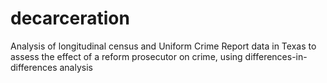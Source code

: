 # decarceration
Analysis of longitudinal census and Uniform Crime Report data in Texas to assess the effect of a reform prosecutor on crime, using differences-in-differences analysis


